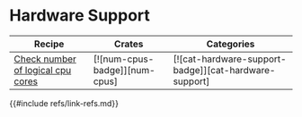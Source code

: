 # Hardware Support

| Recipe | Crates | Categories |
|--------|--------|------------|
| [Check number of logical cpu cores][ex-check-cpu-cores] | [![num-cpus-badge]][num-cpus] | [![cat-hardware-support-badge]][cat-hardware-support] |

[ex-check-cpu-cores]: hardware/processor.md#check-number-of-logical-cpu-cores

{{#include refs/link-refs.md}}
